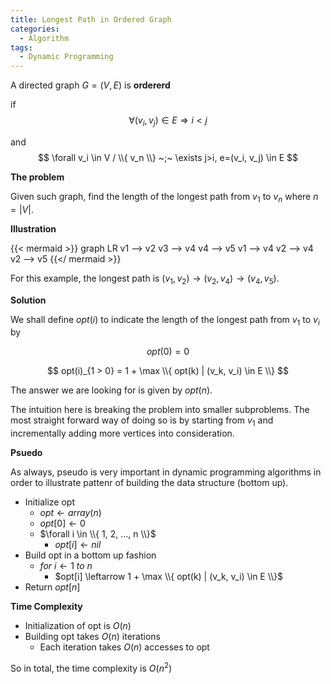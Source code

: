 ```yaml
---
title: Longest Path in Ordered Graph
categories:
  - Algorithm
tags:
  - Dynamic Programming
---
```


A directed graph $G=(V, E)$ is **ordererd**  

if
$$
  \forall (v_i, v_j) \in E \Rightarrow i < j
$$

and
$$
  \forall v_i \in V / \\{ v_n \\} ~;~ \exists j>i, e=(v_i, v_j) \in E
$$

**The problem**

Given such graph, find the length of the longest path from $v_1$ to $v_n$ where $n = |V|$.

**Illustration**

{{< mermaid >}}
  graph LR
    v1 --> v2
    v3 --> v4
    v4 --> v5
    v1 --> v4
    v2 --> v4
    v2 --> v5
{{</ mermaid >}}

For this example, the longest path is $(v_1, v_2) \rightarrow (v_2, v_4) \rightarrow (v_4, v_5)$.

**Solution**

We shall define $opt(i)$ to indicate the length of the longest path from $v_1$ to $v_i$ by

$$
  opt(0) = 0
$$

$$
  opt(i)_{1 > 0} = 1 + \max \\{ opt(k) | (v_k, v_i) \in E \\}
$$

The answer we are looking for is given by $opt(n)$.

The intuition here is breaking the problem into smaller subproblems. The most straight forward way of doing so is by starting from $v_1$ and incrementally adding more vertices into consideration.

**Psuedo**

As always, pseudo is very important in dynamic programming algorithms in order to illustrate pattenr of building the data structure (bottom up).

- Initialize opt
  - $opt \leftarrow array(n)$
  - $opt[0] \leftarrow 0$
  - $\forall i \in \\{ 1, 2, ..., n \\}$
    - $opt[i] \leftarrow nil$
- Build opt in a bottom up fashion
  - $for ~ i \leftarrow 1 ~ to ~ n$
    - $opt[i] \leftarrow 1 + \max \\{ opt(k) | (v_k, v_i) \in E \\}$
- Return $opt[n]$

**Time Complexity**

- Initialization of opt is $O(n)$
- Building opt takes $O(n)$ iterations
  - Each iteration takes $O(n)$ accesses to opt

So in total, the time complexity is $O(n^2)$